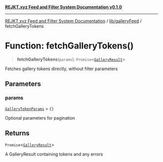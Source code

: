 [**REJKT.xyz Feed and Filter System Documentation v0.1.0**](../../../README.md)

***

[REJKT.xyz Feed and Filter System Documentation](../../../modules.md) / [lib/galleryFeed](../README.md) / fetchGalleryTokens

# Function: fetchGalleryTokens()

> **fetchGalleryTokens**(`params`): `Promise`\<[`GalleryResult`](../interfaces/GalleryResult.md)\>

Fetches gallery tokens directly, without filter parameters

## Parameters

### params

[`GalleryTokenParams`](../interfaces/GalleryTokenParams.md) = `{}`

Optional parameters for pagination

## Returns

`Promise`\<[`GalleryResult`](../interfaces/GalleryResult.md)\>

A GalleryResult containing tokens and any errors

